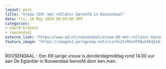 ```yaml
---
layout: post
title: "Vrouw (69) met rollator beroofd in Roosendaal"
date: Fri, 10 May 2019 08:59:00 GMT
categories: 
- noord-brabant 
- roosendaal 
externe_link: "https://www.ad.nl/roosendaal/vrouw-69-met-rollator-beroofd-in-roosendaal~a736cedd/"
feature_image: "https://images2.persgroep.net/rcs/XcZJcRhxYFPAuF6hqIzUiO0DUic/diocontent/132013182/_fitwidth/400/?appId=21791a8992982cd8da851550a453bd7f&quality=0.7"
---
```


ROOSENDAAL - Een 69-jarige vrouw is donderdagmiddag rond 14.00 uur aan De Eglantier in Roosendaal beroofd door een man.
